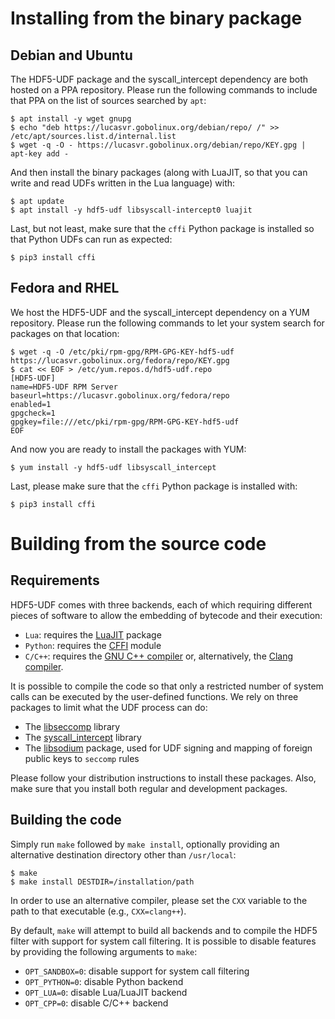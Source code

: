 # Installing from the binary package

## Debian and Ubuntu

The HDF5-UDF package and the syscall_intercept dependency are both hosted
on a PPA repository. Please run the following commands to include that PPA
on the list of sources searched by `apt`:

```
$ apt install -y wget gnupg
$ echo "deb https://lucasvr.gobolinux.org/debian/repo/ /" >> /etc/apt/sources.list.d/internal.list
$ wget -q -O - https://lucasvr.gobolinux.org/debian/repo/KEY.gpg | apt-key add -
```

And then install the binary packages (along with LuaJIT, so that you can
write and read UDFs written in the Lua language) with:

```
$ apt update
$ apt install -y hdf5-udf libsyscall-intercept0 luajit
```

Last, but not least, make sure that the `cffi` Python package is installed so
that Python UDFs can run as expected:

```
$ pip3 install cffi
```

## Fedora and RHEL

We host the HDF5-UDF and the syscall_intercept dependency on a YUM
repository. Please run the following commands to let your system
search for packages on that location:

```
$ wget -q -O /etc/pki/rpm-gpg/RPM-GPG-KEY-hdf5-udf https://lucasvr.gobolinux.org/fedora/repo/KEY.gpg
$ cat << EOF > /etc/yum.repos.d/hdf5-udf.repo
[HDF5-UDF]
name=HDF5-UDF RPM Server
baseurl=https://lucasvr.gobolinux.org/fedora/repo
enabled=1
gpgcheck=1
gpgkey=file:///etc/pki/rpm-gpg/RPM-GPG-KEY-hdf5-udf
EOF
```

And now you are ready to install the packages with YUM:

```
$ yum install -y hdf5-udf libsyscall_intercept
```

Last, please make sure that the `cffi` Python package is installed with:

```
$ pip3 install cffi
```

# Building from the source code

## Requirements

HDF5-UDF comes with three backends, each of which requiring different
pieces of software to allow the embedding of bytecode and their execution:

- `Lua`: requires the [LuaJIT](https://luajit.org/install.html) package
- `Python`: requires the [CFFI](https://pypi.org/project/cffi) module
- `C/C++`: requires the [GNU C++ compiler](https://gnu.org/software/gcc) or,
   alternatively, the [Clang compiler](https://clang.llvm.org).

It is possible to compile the code so that only a restricted number of system
calls can be executed by the user-defined functions. We rely on three packages
to limit what the UDF process can do:

- The [libseccomp](https://github.com/seccomp/libseccomp) library
- The [syscall_intercept](https://github.com/pmem/syscall_intercept) library
- The [libsodium](https://libsodium.gitbook.io) package, used for UDF signing
  and mapping of foreign public keys to `seccomp` rules

Please follow your distribution instructions to install these packages.
Also, make sure that you install both regular and development packages.


## Building the code

Simply run `make` followed by `make install`, optionally providing an alternative
destination directory other than `/usr/local`:

```
$ make
$ make install DESTDIR=/installation/path
```

In order to use an alternative compiler, please set the `CXX` variable to the
path to that executable (e.g., `CXX=clang++`).

By default, `make` will attempt to build all backends and to compile the HDF5
filter with support for system call filtering. It is possible to disable
features by providing the following arguments to `make`:

- `OPT_SANDBOX=0`: disable support for system call filtering
- `OPT_PYTHON=0`: disable Python backend
- `OPT_LUA=0`: disable Lua/LuaJIT backend
- `OPT_CPP=0`: disable C/C++ backend
